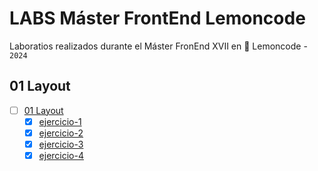 # LABS Máster FrontEnd Lemoncode

Laboratios realizados durante el Máster FronEnd XVII en 🍋 Lemoncode - `2024`  

## 01 Layout
- [ ] [01 Layout](./01-layout/)
  - [x] [ejercicio-1](./01-layout/ejercicio-1/)
  - [x] [ejercicio-2](./01-layout/ejercicio-2/)
  - [x] [ejercicio-3](./01-layout/ejercicio-3/)
  - [x] [ejercicio-4](./01-layout/ejercicio-4/)